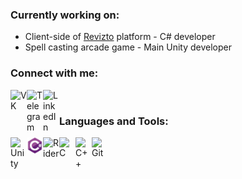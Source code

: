 ### Currently working on:
* Client-side of [Revizto][revizto] platform - C# developer
* Spell casting arcade game - Main Unity developer

### Connect with me:
[<img align="left" alt="VK" width="26px" src="https://image.flaticon.com/icons/svg/733/733639.svg" />][vk]
[<img align="left" alt="Telegram" width="26px" src="https://image.flaticon.com/icons/svg/2111/2111708.svg" />][telegram]
[<img align="left" alt="LinkedIn" width="26px" src="https://image.flaticon.com/icons/svg/1384/1384030.svg" />][linkedin]
<br />

### Languages and Tools:
<img align="left" alt="Unity" width="26px" src="https://icon-library.com/images/unity-icon/unity-icon-1.jpg" />
<img align="left" alt="C#" width="26px" src="https://raw.githubusercontent.com/devicons/devicon/master/icons/csharp/csharp-original.svg" />
<img align="left" alt="Rider" width="26px" src="https://resources.jetbrains.com/storage/products/rider/img/meta/rider_logo_300x300.png" />
<img align="left" alt="C" width="26px" src="https://cdn.iconscout.com/icon/free/png-512/c-programming-569564.png" />
<img align="left" alt="C++" width="26px" src="https://user-images.githubusercontent.com/42747200/46140125-da084900-c26d-11e8-8ea7-c45ae6306309.png" />
<img align="left" alt="Git" width="26px" src="https://upload.wikimedia.org/wikipedia/commons/thumb/3/3f/Git_icon.svg/1024px-Git_icon.svg.png" />
<br />

<!-- Bottom -->

[vk]: https://vk.com/yafrolushka
[telegram]: https://t.me/unknown_user17
[linkedin]: https://www.linkedin.com/in/maxim-frolov-863177198/
[revizto]: https://revizto.com/en/

<!--
**frolushka/frolushka** is a ✨ _special_ ✨ repository because its `README.md` (this file) appears on your GitHub profile.

Here are some ideas to get you started:

- 🔭 I’m currently working on ...
- 🌱 I’m currently learning ...
- 👯 I’m looking to collaborate on ...
- 🤔 I’m looking for help with ...
- 💬 Ask me about ...
- 📫 How to reach me: ...
- 😄 Pronouns: ...
- ⚡ Fun fact: ...
-->
